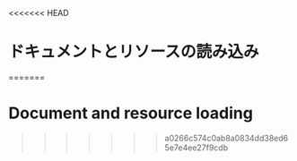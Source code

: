 
<<<<<<< HEAD
# ドキュメントとリソースの読み込み
=======
# Document and resource loading
>>>>>>> a0266c574c0ab8a0834dd38ed65e7e4ee27f9cdb
